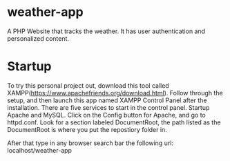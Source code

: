 # weather-app

A PHP Website that tracks the weather. It has user authentication and personalized content.

# Startup

To try this personal project out, download this tool called XAMPP(https://www.apachefriends.org/download.html). Follow through the setup, and then launch this app named XAMPP Control Panel after the installation. There are five services to start in the control panel. Startup Apache and MySQL. Click on the Config button for Apache, and go to httpd.conf. Look for a section labeled DocumentRoot, the path listed as the DocumentRoot is where you put the repostiory folder in.

After that type in any browser search bar the following url: localhost/weather-app
